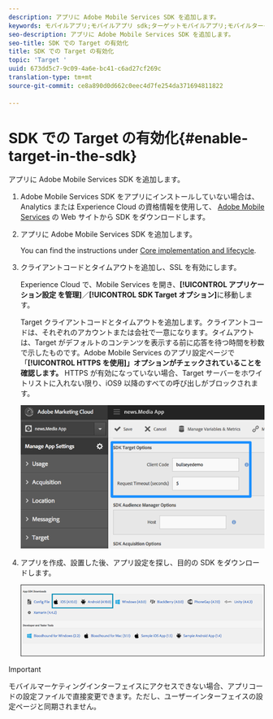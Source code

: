 ```yaml
---
description: アプリに Adobe Mobile Services SDK を追加します。
keywords: モバイルアプリ;モバイルアプリ sdk;ターゲットモバイルアプリ;モバイルターゲット sdk;モバイルアプリ sdk;sdk での target の有効化
seo-description: アプリに Adobe Mobile Services SDK を追加します。
seo-title: SDK での Target の有効化
title: SDK での Target の有効化
topic: 'Target '
uuid: 673dd5c7-9c09-4a6e-bc41-c6ad27cf269c
translation-type: tm+mt
source-git-commit: ce8a890d0d662c0eec4d7fe254da371694811822

---
```



# SDK での Target の有効化{#enable-target-in-the-sdk}

アプリに Adobe Mobile Services SDK を追加します。

1. Adobe Mobile Services SDK をアプリにインストールしていない場合は、Analytics または Experience Cloud の資格情報を使用して、 [Adobe Mobile Services](https://mobilemarketing.adobe.com) の Web サイトから SDK をダウンロードします。

1. アプリに Adobe Mobile Services SDK を追加します。

   You can find the instructions under [Core implementation and lifecycle](https://docs.adobe.com/content/help/en/mobile-services/ios/getting-started-ios/dev-qs.html).
1. クライアントコードとタイムアウトを追加し、SSL を有効にします。

   Experience Cloud で、Mobile Services を開き、**[!UICONTROL アプリケーション設定 を管理]**／**[!UICONTROL SDK Target オプション]**&#x200B;に移動します。

   Target クライアントコードとタイムアウトを追加します。クライアントコードは、それぞれのアカウントまたは会社で一意になります。タイムアウトは、Target がデフォルトのコンテンツを表示する前に応答を待つ時間を秒数で示したものです。Adobe Mobile Services のアプリ設定ページで「**[!UICONTROL HTTPS を使用]」オプションがチェックされていることを確認します。** HTTPS が有効になっていない場合、Target サーバーをホワイトリストに入れない限り、iOS9 以降のすべての呼び出しがブロックされます。

   ![](assets/mobile-clientcode.png)

1. アプリを作成、設置した後、アプリ設定を探し、目的の SDK をダウンロードします。

   ![](assets/download-sdk.png)

>[!IMPORTANT]
>
> モバイルマーケティングインターフェイスにアクセスできない場合、アプリコードの設定ファイルで直接変更できます。ただし、ユーザーインターフェイスの設定ページと同期されません。

